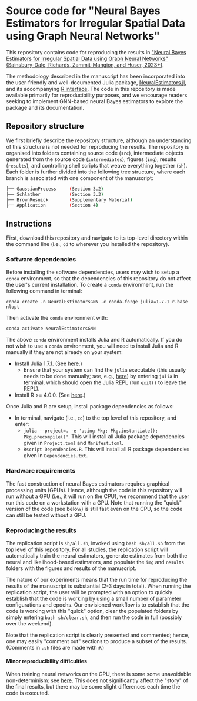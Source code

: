 # Source code for "Neural Bayes Estimators for Irregular Spatial Data using Graph Neural Networks"

This repository contains code for reproducing the results in ["Neural Bayes Estimators for Irregular Spatial Data using Graph Neural Networks" (Sainsbury-Dale, Richards, Zammit-Mangion, and Huser, 2023+)](TODO).

The methodology described in the manuscript has been incorporated into the user-friendly and well-documented Julia package, [NeuralEstimators.jl](https://github.com/msainsburydale/NeuralEstimators.jl), and its accompanying [R interface](https://github.com/msainsburydale/NeuralEstimators). The code in this repository is made available primarily for reproducibility purposes, and we encourage readers seeking to implement GNN-based neural Bayes estimators to explore the package and its documentation.  

## Repository structure

We first briefly describe the repository structure, although an understanding of this structure is not needed for reproducing the results. The repository is organised into folders containing source code (`src`), intermediate objects generated from the source code (`intermediates`), figures (`img`), results (`results`), and controlling shell scripts that weave everything together (`sh`). Each folder is further divided into the following tree structure, where each branch is associated with one component of the manuscript:

```bash
├── GaussianProcess     (Section 3.2)
├── Schlather           (Section 3.3)
├── BrownResnick        (Supplementary Material)
├── Application         (Section 4)
```


## Instructions

First, download this repository and navigate to its top-level directory within the command line (i.e., `cd` to wherever you installed the repository).

### Software dependencies

Before installing the software dependencies, users may wish to setup a `conda` environment, so that the dependencies of this repository do not affect the user's current installation. To create a `conda` environment, run the following command in terminal:

```
conda create -n NeuralEstimatorsGNN -c conda-forge julia=1.7.1 r-base nlopt
```

Then activate the `conda` environment with:

```
conda activate NeuralEstimatorsGNN
```

The above `conda` environment installs Julia and R automatically. If you do not wish to use a `conda` environment, you will need to install Julia and R manually if they are not already on your system:  

- Install Julia 1.7.1. (See [here](https://julialang.org/downloads/).)
  - Ensure that your system can find the `julia` executable (this usually needs to be done manually; see, e.g., [here](https://julialang.org/downloads/platform/#linux_and_freebsd)) by entering `julia` in terminal, which should open the Julia REPL (run `exit()` to leave the REPL).
- Install R >= 4.0.0. (See [here](https://www.r-project.org/).)

Once Julia and R are setup, install package dependencies as follows:

- In terminal, navigate (i.e., `cd`) to the top level of this repository, and enter:
  - `julia --project=. -e 'using Pkg; Pkg.instantiate(); Pkg.precompile()'`. This will install all Julia package dependencies given in `Project.toml` and `Manifest.toml`.
  - `Rscript Dependencies.R`. This will install all R package dependencies given in `Dependencies.txt`.


### Hardware requirements

The fast construction of neural Bayes estimators requires graphical processing units (GPUs). Hence, although the code in this repository will run without a GPU (i.e., it will run on the CPU), we recommend that the user run this code on a workstation with a GPU. Note that running the "quick" version of the code (see below) is still fast even on the CPU, so the code can still be tested without a GPU.

### Reproducing the results

The replication script is `sh/all.sh`, invoked using `bash sh/all.sh` from the top level of this repository. For all studies, the replication script will automatically train the neural estimators, generate estimates from both the neural and likelihood-based estimators, and populate the `img` and `results` folders with the figures and results of the manuscript.

The nature of our experiments means that the run time for reproducing the results of the manuscript is substantial (2-3 days in total). When running the replication script, the user will be prompted with an option to quickly establish that the code is working by using a small number of parameter configurations and epochs. Our envisioned workflow is to establish that the code is working with this "quick" option, clear the populated folders by simply entering `bash sh/clear.sh`, and then run the code in full (possibly over the weekend).

Note that the replication script is clearly presented and commented; hence, one may easily "comment out" sections to produce a subset of the results. (Comments in `.sh` files are made with `#`.)

#### Minor reproducibility difficulties

When training neural networks on the GPU, there is some some unavoidable non-determinism: see [here](https://discourse.julialang.org/t/flux-reproducibility-of-gpu-experiments/62092). This does not significantly affect the "story" of the final results, but there may be some slight differences each time the code is executed.
